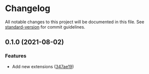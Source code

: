 # Changelog

All notable changes to this project will be documented in this file. See [standard-version](https://github.com/conventional-changelog/standard-version) for commit guidelines.

## 0.1.0 (2021-08-02)


### Features

* Add new extensions ([347ae19](https://github.com/Jandini/Janda.CTF.Extensions/commit/347ae1938b97d6a0dd7cfd045f7c5688217430e5))

